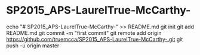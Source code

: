 # SP2015_APS-LaurelTrue-McCarthy-
echo "# SP2015_APS-LaurelTrue-McCarthy-" >> README.md
git init
git add README.md
git commit -m "first commit"
git remote add origin https://github.com/truemcca/SP2015_APS-LaurelTrue-McCarthy-.git
git push -u origin master
